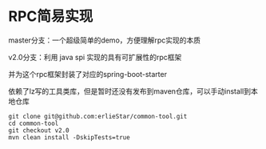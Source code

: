 # RPC简易实现

master分支：一个超级简单的demo，方便理解rpc实现的本质

v2.0分支：利用 java spi 实现的具有可扩展性的rpc框架

并为这个rpc框架封装了对应的spring-boot-starter

依赖了lz写的工具类库，但是暂时还没有发布到maven仓库，可以手动install到本地仓库


```shell
git clone git@github.com:erlieStar/common-tool.git
cd common-tool
git checkout v2.0
mvn clean install -DskipTests=true
```